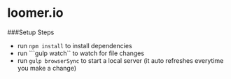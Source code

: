 # loomer.io

###Setup Steps

* run ```npm install``` to install dependencies
* run ```gulp watch`` to watch for file changes
* run ```gulp browserSync``` to start a local server (it auto refreshes everytime you make a change)

